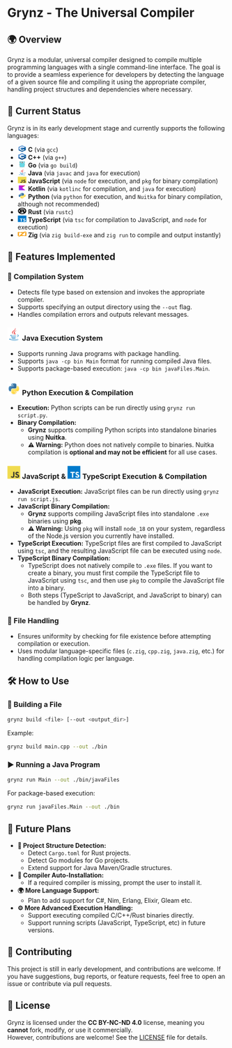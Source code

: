 # Grynz - The Universal Compiler

## 🌍 Overview
Grynz is a modular, universal compiler designed to compile multiple programming languages with a single command-line interface. The goal is to provide a seamless experience for developers by detecting the language of a given source file and compiling it using the appropriate compiler, handling project structures and dependencies where necessary.

## 📌 Current Status
Grynz is in its early development stage and currently supports the following languages:
- <img src="LanguageSvgs\c-original.svg" alt="C" width="20" height="15"/> **C** (via `gcc`)
- <img src="LanguageSvgs\cplusplus-original.svg" alt="CPP" width="20" height="15"/> **C++** (via `g++`)
- <img src="LanguageSvgs\go-original.svg" alt="Go" width="20" height="15"/> **Go** (via `go build`)
- <img src="LanguageSvgs\java-original.svg" alt="Java" width="20" height="15"/> **Java** (via `javac` and `java` for execution)
- <img src="LanguageSvgs\javascript-original.svg" alt="JavaScript" width="20" height="15"/> **JavaScript** (via `node` for execution, and `pkg` for binary compilation)
- <img src="LanguageSvgs\kotlin-original.svg" alt="Go" width="20" height="15"/> **Kotlin** (via `kotlinc` for compilation, and `java` for execution)
- <img src="LanguageSvgs\python-original.svg" alt="Python" width="20" height="15"/> **Python** (via `python` for execution, and `Nuitka` for binary compilation, although not recommended)
- <img src="LanguageSvgs\rust-original.svg" alt="Rust" width="20" height="15"/> **Rust** (via `rustc`)
- <img src="LanguageSvgs\typescript-original.svg" alt="Typescript" width="20" height="15"/> **TypeScript** (via `tsc` for compilation to JavaScript, and `node` for execution)
- <img src="LanguageSvgs\zig-original.svg" alt="Zig" width="20" height="15"/>  **Zig** (via `zig build-exe` and `zig run` to compile and output instantly)

## 🔧 Features Implemented
### 🔨 Compilation System
- Detects file type based on extension and invokes the appropriate compiler.
- Supports specifying an output directory using the `--out` flag.
- Handles compilation errors and outputs relevant messages.

### <img src="LanguageSvgs\java-original.svg" alt="Java" width="30" height="30"/> Java Execution System
- Supports running Java programs with package handling.
- Supports `java -cp bin Main` format for running compiled Java files.
- Supports package-based execution: `java -cp bin javaFiles.Main`.

### <img src="LanguageSvgs\python-original.svg" alt="Python" width="30" height="30"/> Python Execution & Compilation  
- **Execution:** Python scripts can be run directly using `grynz run script.py`.  
- **Binary Compilation:**  
  - **Grynz** supports compiling Python scripts into standalone binaries using **Nuitka**.  
  - **⚠️ Warning:** Python does not natively compile to binaries. Nuitka compilation is **optional and may not be efficient** for all use cases.

### <img src="LanguageSvgs\javascript-original.svg" alt="JavaScript" width="30" height="30"/> JavaScript & <img src="LanguageSvgs\typescript-original.svg" alt="Typescript" width="30" height="30"/> TypeScript Execution & Compilation  
- **JavaScript Execution:** JavaScript files can be run directly using `grynz run script.js`.  
- **JavaScript Binary Compilation:**  
  - **Grynz** supports compiling JavaScript files into standalone `.exe` binaries using **pkg**.  
  - **⚠️ Warning:** Using `pkg` will install `node_18` on your system, regardless of the Node.js version you currently have installed.  
- **TypeScript Execution:** TypeScript files are first compiled to JavaScript using `tsc`, and the resulting JavaScript file can be executed using `node`.  
- **TypeScript Binary Compilation:**  
  - TypeScript does not natively compile to `.exe` files. If you want to create a binary, you must first compile the TypeScript file to JavaScript using `tsc`, and then use `pkg` to compile the JavaScript file into a binary.  
  - Both steps (TypeScript to JavaScript, and JavaScript to binary) can be handled by **Grynz**.

### 📂 File Handling
- Ensures uniformity by checking for file existence before attempting compilation or execution.
- Uses modular language-specific files (`c.zig`, `cpp.zig`, `java.zig`, etc.) for handling compilation logic per language.

## 🛠️ How to Use
### 🔨 Building a File
```sh
grynz build <file> [--out <output_dir>]
```
Example:
```sh
grynz build main.cpp --out ./bin
```

### ▶️ Running a Java Program
```sh
grynz run Main --out ./bin/javaFiles
```
For package-based execution:
```sh
grynz run javaFiles.Main --out ./bin
```

## 🔮 Future Plans
- **📂 Project Structure Detection:**
  - Detect `Cargo.toml` for Rust projects.
  - Detect Go modules for Go projects.
  - Extend support for Java Maven/Gradle structures.
- **🔧 Compiler Auto-Installation:**
  - If a required compiler is missing, prompt the user to install it.
- **🌍 More Language Support:**
  - Plan to add support for C#, Nim, Erlang, Elixir, Gleam etc.
- **⚙️ More Advanced Execution Handling:**
  - Support executing compiled C/C++/Rust binaries directly.
  - Support running scripts (JavaScript, TypeScript, etc) in future versions.

## 🤝 Contributing
This project is still in early development, and contributions are welcome. If you have suggestions, bug reports, or feature requests, feel free to open an issue or contribute via pull requests.

## 📜 License
Grynz is licensed under the **CC BY-NC-ND 4.0** license, meaning you **cannot** fork, modify, or use it commercially.  
However, contributions are welcome! See the [LICENSE](LICENSE) file for details.
